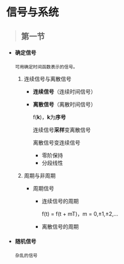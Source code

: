 # 信号与系统

> ## **第一节**

+ #### 确定信号

    `可用确定时间函数表示的信号。`

    1. 连续信号与离散信号
        + **连续信号**（连续时间信号）
        + **离散信号**（离散时间信号）

            f(**k**)，**k**为**序号**
            
            连续信号**采样**变离散信号
            
            离散信号变连续信号
            + 零阶保持
            + 分段线性

    2. 周期与非周期
        + 周期信号
            + 连续信号的周期

                f(t) = f(t + mT)，m = 0,±1,±2,…

            + 离散信号的周期
         
+ #### 随机信号 

    `杂乱的信号`
